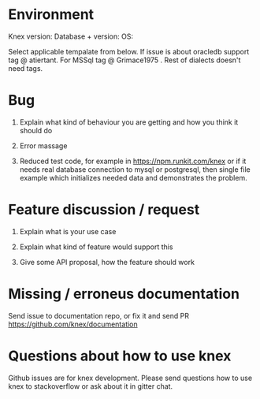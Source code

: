 # Environment

Knex version:
Database + version:
OS:

Select applicable tempalate from below.
If issue is about oracledb support tag @ atiertant. For MSSql tag @ Grimace1975 .
Rest of dialects doesn't need tags.

# Bug

1. Explain what kind of behaviour you are getting and how you think it should do

2. Error massage

3. Reduced test code, for example in https://npm.runkit.com/knex or if it needs real
   database connection to mysql or postgresql, then single file example which initializes
   needed data and demonstrates the problem.


# Feature discussion / request

1. Explain what is your use case

2. Explain what kind of feature would support this

3. Give some API proposal, how the feature should work


# Missing / erroneus documentation

Send issue to documentation repo, or fix it and send PR https://github.com/knex/documentation


# Questions about how to use knex

Github issues are for knex development. Please send questions how to use knex to
stackoverflow or ask about it in gitter chat.

